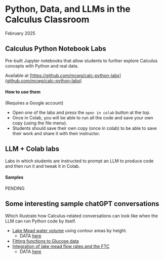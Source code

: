 # Python, Data, and LLMs in the Calculus Classroom

February 2025

##  Calculus Python Notebook Labs

Pre-built Jupyter notebooks that allow students to further explore Calculus concepts with Python and real data.
<!-- Labs to help students further explore calculus with Python and integrate data science into the calculus course. They are interactive Jupyter notebooks that allow students experiment, explore concepts, and summarize results. -->
<!-- These labs use Python as an additional tool for integrating data science into calculus and further exploring calculus. They are a collection of interactive Jupyter notebooks intended as a set of labs to accompany a calculus course. Each interactive Jupyter notebook is a "virtual laboratory" where students experiment and explore concepts from calculus and summarize their results.  -->


Available at [https://github.com/mcwg/calc-python-labs](github.com/mcwg/calc-python-labs)


#### How to use them
(Requires a Google account)

*  Open one of the labs and press the `open in colab` button at the top. 
*  Once in Colab, you will be able to run all the code and save your own copy (using the file menu).
*  Students should save their own copy (once in colab) to be able to save their work and share it with their instructor.



## LLM + Colab labs

Labs in which students are instructed to prompt an LLM to produce code and then run it and tweak it in Colab.

#### Samples

PENDING

<!-- *  [Riemann sums to approximate a definite integral](Lab-RiemannSumsLeft.pdf)
    - Sample [LLM generated code](https://drive.google.com/file/d/1X6BBo_qZ7Cr-XCIsVlHoymoHsRWud6hz/view?usp=sharing)
*  [Lake Mead volume integrating contour areas by height](Lab-LakeMeadVolume1.pdf)
    - Sample [LLM generated code](https://colab.research.google.com/drive/1cwhIjRmjjlCMvQP04uL4WMR-jq-Lb31-?usp=sharing) -->



##  Some interesting sample chatGPT conversations

Which illustrate how Calculus-related conversations can look like when the LLM can run Python code by itself.

*  [Lake Mead water volume](https://chatgpt.com/share/67a39359-654c-800d-82dc-9a36fca26556) using contour areas by height. 
    -  DATA [here](2001-LakeMeadContourAreas.csv)
*  [Fitting functions to Glucose data](https://chatgpt.com/share/67a61eae-8a28-800d-8781-ae4515934743)
*  [Integration of lake mead flow rates and the FTC](https://chatgpt.com/share/67a619d4-cdec-800d-933d-0f7b56a10533)
    -  DATA [here](lake-mead-rate.csv)
